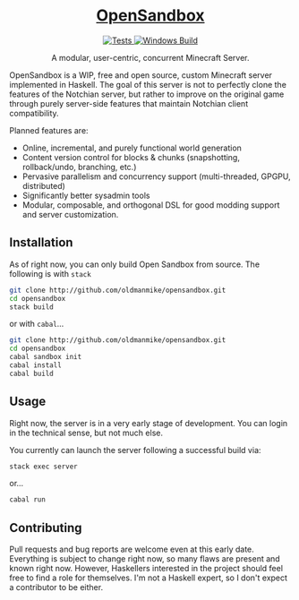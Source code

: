 <h1 align="center">
  <a href="https://github.com/oldmanmike/opensandbox">
    OpenSandbox
  </a>
</h1>

<p align="center">
  <a href="https://travis-ci.org/oldmanmike/opensandbox">
    <img alt="Tests"
      src="https://img.shields.io/travis/oldmanmike/opensandbox.svg?style=flat-square">
  </a>
  <a href="https://ci.appveyor.com/project/oldmanmike/opensandbox">
    <img alt="Windows Build"
      src="https://ci.appveyor.com/api/projects/status/ox9dg4awdh09wih1">
  </a>
</p>

<p align="center">
  A modular, user-centric, concurrent Minecraft Server.
</p>

OpenSandbox is a WIP, free and open source, custom Minecraft server implemented in Haskell.
The goal of this server is not to perfectly clone the features of the Notchian server, but rather to improve on the original game through purely server-side features that maintain Notchian client compatibility.

Planned features are:
* Online, incremental, and purely functional world generation
* Content version control for blocks & chunks (snapshotting, rollback/undo, branching, etc.)
* Pervasive parallelism and concurrency support (multi-threaded, GPGPU, distributed)
* Significantly better sysadmin tools
* Modular, composable, and orthogonal DSL for good modding support and server customization.

## Installation

As of right now, you can only build Open Sandbox from source.
The following is with `stack`
```bash
git clone http://github.com/oldmanmike/opensandbox.git
cd opensandbox
stack build
```

or with `cabal`...

```bash
git clone http://github.com/oldmanmike/opensandbox.git
cd opensandbox
cabal sandbox init
cabal install
cabal build
```

## Usage

Right now, the server is in a very early stage of development. You can login in the technical sense, but not much else.

You currently can launch the server following a successful build via:
```bash
stack exec server
```

or...

```bash
cabal run
```

## Contributing

Pull requests and bug reports are welcome even at this early date. Everything is subject to change right now, so many flaws are present and known right now. However, Haskellers interested in the project should feel free to find a role for themselves. I'm not a Haskell expert, so I don't expect a contributor to be either.
